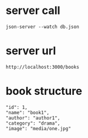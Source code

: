 # server call
    json-server --watch db.json
# server url
    http://localhost:3000/books
# book structure
    "id": 1,
    "name": "book1",
    "author": "author1",
    "category": "drama",
    "image": "media/one.jpg"
